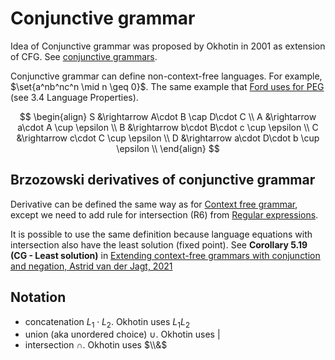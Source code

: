 # Conjunctive grammar

Idea of Conjunctive grammar was proposed by Okhotin in 2001 as extension of CFG. See [conjunctive grammars](https://citeseerx.ist.psu.edu/document?repid=rep1&type=pdf&doi=b1b58648d9b644352116197be20b58f84e769c04).

Conjunctive grammar can define non-context-free languages. For example, $\set{a^nb^nc^n \mid  n \geq 0}$. The same example that [Ford uses for PEG](https://bford.info/pub/lang/peg.pdf) (see 3.4 Language Properties).

$$
\begin{align}
S &\rightarrow A\cdot B \cap D\cdot C \\
A &\rightarrow a\cdot A \cup \epsilon \\
B &\rightarrow b\cdot B\cdot c \cup \epsilon \\
C &\rightarrow c\cdot C \cup \epsilon \\
D &\rightarrow a\cdot D\cdot b \cup \epsilon \\
\end{align}
$$

## Brzozowski derivatives of conjunctive grammar

Derivative can be defined the same way as for [Context free grammar](./Context%20free%20grammar.md), except we need to add rule for intersection (R6) from [Regular expressions](./Regular%20expressions.md).

It is possible to use the same definition because language equations with intersection also have the least solution (fixed point). See **Corollary 5.19 (CG - Least solution)** in [Extending context-free grammars with conjunction and negation, Astrid van der Jagt, 2021](https://www.cs.ru.nl/bachelors-theses/2021/Astrid_van_der_Jagt___4571037___Extending_context-free_grammars_with_conjunction_and_negation.pdf)

## Notation

- concatenation $L_1 \cdot L_2$. Okhotin uses $L_1L_2$
- union (aka unordered choice) $\cup$. Okhotin uses $|$
- intersection $\cap$. Okhotin uses $\\&$
